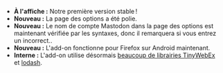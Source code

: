 * **À l'affiche :** Notre première version stable !
* **Nouveau :** La page des options a été polie.
* **Nouveau :** Le nom de compte Mastodon dans la page des options est maintenant vérifiée par les syntaxes, donc il remarquera si vous entrez un incorrect..
* **Nouveau :** L'add-on fonctionne pour Firefox sur Android maintenant.
* **Interne :** L'add-on utilise désormais [beaucoup de librairies TinyWebEx](https://github.com/TinyWebEx) et [lodash](https://github.com/lodash/lodash).